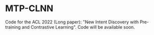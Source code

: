 # MTP-CLNN
Code for the ACL 2022 (Long paper): "New Intent Discovery with Pre-training and Contrastive Learning".
Code will be available soon.
